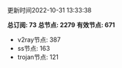 更新时间2022-10-31 13:33:38

**总订阅: 73**
**总节点: 2279**
**有效节点: 671**
- v2ray节点: 387
- ss节点: 163
- trojan节点: 121
